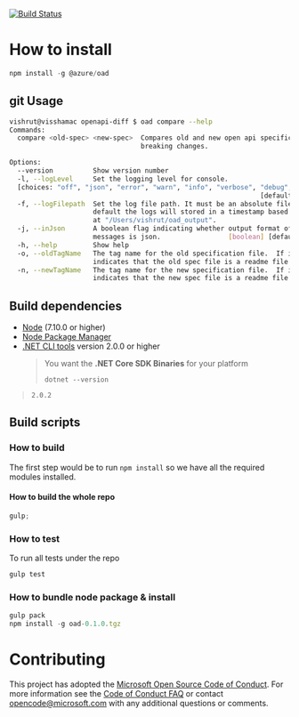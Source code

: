 [![Build Status](https://dev.azure.com/azure-sdk/public/_apis/build/status/public.openapi-diff?branchName=master)](https://dev.azure.com/azure-sdk/public/_build/latest?definitionId=135&branchName=master)

# How to install

```javascript
npm install -g @azure/oad
```

## git Usage

```bash
vishrut@visshamac openapi-diff $ oad compare --help
Commands:
  compare <old-spec> <new-spec>  Compares old and new open api specification for
                                 breaking changes.

Options:
  --version          Show version number                               [boolean]
  -l, --logLevel     Set the logging level for console.
  [choices: "off", "json", "error", "warn", "info", "verbose", "debug", "silly"]
                                                               [default: "warn"]
  -f, --logFilepath  Set the log file path. It must be an absolute filepath. By
                     default the logs will stored in a timestamp based log file
                     at "/Users/vishrut/oad_output".
  -j, --inJson       A boolean flag indicating whether output format of the
                     messages is json.                 [boolean] [default: true]
  -h, --help         Show help                                         [boolean]
  -o, --oldTagName   The tag name for the old specification file.  If include it 
                     indicates that the old spec file is a readme file
  -n, --newTagName   The tag name for the new specification file.  If include it 
                     indicates that the new spec file is a readme file
```

## Build dependencies

* [Node](https://nodejs.org) (7.10.0 or higher)
* [Node Package Manager](https://www.npmjs.com/package/npm)
* [.NET CLI tools](https://github.com/dotnet/cli/releases) version 2.0.0 or higher
  > You want the **.NET Core SDK Binaries** for your platform <br>
  >
  > `dotnet --version` <br>
 > `2.0.2` <br>

## Build scripts

### How to build

The first step would be to run `npm install` so we have all the required modules installed.

#### How to build the whole repo

```javascript
gulp;
```

### How to test

To run all tests under the repo

```javascript
gulp test
```

### How to bundle node package & install

```javascript
gulp pack
npm install -g oad-0.1.0.tgz
```

# Contributing

This project has adopted the [Microsoft Open Source Code of Conduct](https://opensource.microsoft.com/codeofconduct/). For more information see the [Code of Conduct FAQ](https://opensource.microsoft.com/codeofconduct/faq/) or contact [opencode@microsoft.com](mailto:opencode@microsoft.com) with any additional questions or comments.

